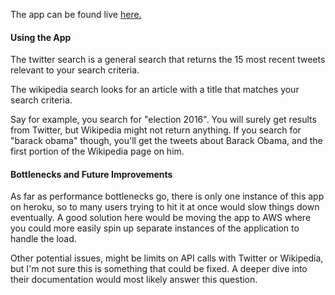 The app can be found live [here.](http://kabbagechallenge.herokuapp.com)

#### Using the App

The twitter search is a general search that returns the 15 most recent tweets relevant to
your search criteria.

The wikipedia search looks for an article with a title that matches your search criteria.

Say for example, you search for "election 2016". You will surely get results from Twitter,
but Wikipedia might not return anything. If you search for "barack obama" though, you'll get
the tweets about Barack Obama, and the first portion of the Wikipedia page on him.

#### Bottlenecks and Future Improvements

As far as performance bottlenecks go, there is only one instance of this app on heroku, so
to many users trying to hit it at once would slow things down eventually. A good solution
here would be moving the app to AWS where you could more easily spin up separate instances
of the application to handle the load.

Other potential issues, might be limits on API calls with Twitter or Wikipedia, but I'm not sure
this is something that could be fixed. A deeper dive into their documentation would most likely
answer this question.
